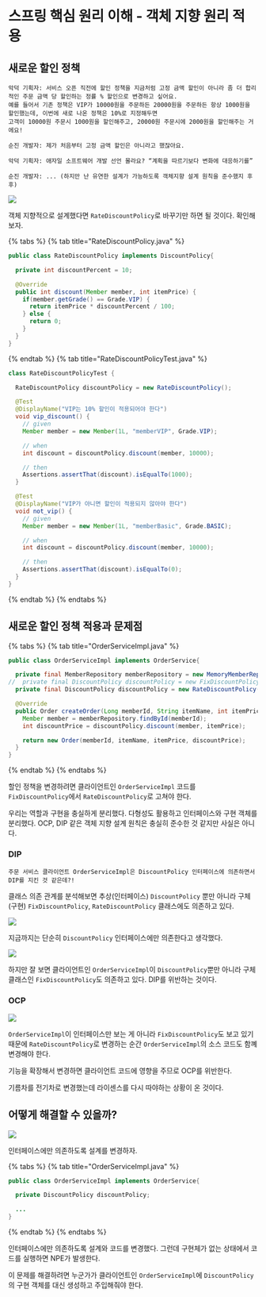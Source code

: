 # 스프링 핵심 원리 이해 - 객체 지향 원리 적용
## 새로운 할인 정책

```text
악덕 기획자: 서비스 오픈 직전에 할인 정책을 지금처럼 고정 금액 할인이 아니라 좀 더 합리적인 주문 금액 당 할인하는 정률 % 할인으로 변경하고 싶어요. 
예를 들어서 기존 정책은 VIP가 10000원을 주문하든 20000원을 주문하든 항상 1000원을 할인했는데, 이번에 새로 나온 정책은 10%로 지정해두면
고객이 10000원 주문시 1000원을 할인해주고, 20000원 주문시에 2000원을 할인해주는 거에요!

순진 개발자: 제가 처음부터 고정 금액 할인은 아니라고 했잖아요.

악덕 기획자: 애자일 소프트웨어 개발 선언 몰라요? “계획을 따르기보다 변화에 대응하기를”

순진 개발자: ... (하지만 난 유연한 설계가 가능하도록 객체지향 설계 원칙을 준수했지 후후)
```

![](../../.gitbook/assets/kimyounghan-spring-core-principle/03/screenshot%202021-04-09%20오전%209.55.07.png)

객체 지향적으로 설계했다면 `RateDiscountPolicy`로 바꾸기만 하면 될 것이다. 확인해보자.

{% tabs %} {% tab title="RateDiscountPolicy.java" %}

```java
public class RateDiscountPolicy implements DiscountPolicy{

  private int discountPercent = 10;

  @Override
  public int discount(Member member, int itemPrice) {
    if(member.getGrade() == Grade.VIP) {
      return itemPrice * discountPercent / 100;
    } else {
      return 0;
    }
  }
}

```

{% endtab %} {% tab title="RateDiscountPolicyTest.java" %}

```java
class RateDiscountPolicyTest {

  RateDiscountPolicy discountPolicy = new RateDiscountPolicy();

  @Test
  @DisplayName("VIP는 10% 할인이 적용되어야 한다")
  void vip_discount() {
    // given
    Member member = new Member(1L, "memberVIP", Grade.VIP);

    // when
    int discount = discountPolicy.discount(member, 10000);

    // then
    Assertions.assertThat(discount).isEqualTo(1000);
  }

  @Test
  @DisplayName("VIP가 아니면 할인이 적용되지 않아야 한다")
  void not_vip() {
    // given
    Member member = new Member(1L, "memberBasic", Grade.BASIC);

    // when
    int discount = discountPolicy.discount(member, 10000);

    // then
    Assertions.assertThat(discount).isEqualTo(0);
  }
}
```

{% endtab %} {% endtabs %}

## 새로운 할인 정책 적용과 문제점

{% tabs %} {% tab title="OrderServiceImpl.java" %}

```java
public class OrderServiceImpl implements OrderService{

  private final MemberRepository memberRepository = new MemoryMemberRepository();
//  private final DiscountPolicy discountPolicy = new FixDiscountPolicy();
  private final DiscountPolicy discountPolicy = new RateDiscountPolicy();

  @Override
  public Order createOrder(Long memberId, String itemName, int itemPrice) {
    Member member = memberRepository.findById(memberId);
    int discountPrice = discountPolicy.discount(member, itemPrice);

    return new Order(memberId, itemName, itemPrice, discountPrice);
  }
}
```

{% endtab %} {% endtabs %}

할인 정책을 변경하려면 클라이언트인 `OrderServiceImpl` 코드를 `FixDiscountPolicy`에서 `RateDiscountPolicy`로 고쳐야 한다.

우리는 역할과 구현을 충실하게 분리했다. 다형성도 활용하고 인터페이스와 구현 객체를 분리했다. OCP, DIP 같은 객체 지향 설계 원칙은 충실히 준수한 것 같지만 사실은 아니다.

### DIP

```text
주문 서비스 클라이언트 OrderServiceImpl은 DiscountPolicy 인터페이스에 의존하면서 DIP를 지킨 것 같은데?!
```

클래스 의존 관계를 분석해보면 추상(인터페이스) `DiscountPolicy` 뿐만 아니라 구체(구현) `FixDiscountPolicy`, `RateDiscountPolicy` 클래스에도 의존하고 있다.

![](../../.gitbook/assets/kimyounghan-spring-core-principle/03/screenshot%202021-04-09%20오전%2010.10.52.png)

지금까지는 단순히 `DiscountPolicy` 인터페이스에만 의존한다고 생각했다.

![](../../.gitbook/assets/kimyounghan-spring-core-principle/03/screenshot%202021-04-09%20오전%2010.10.58.png)

하지만 잘 보면 클라이언트인 `OrderServiceImpl`이 `DiscountPolicy`뿐만 아니라 구체 클래스인 `FixDiscountPolicy`도 의존하고 있다. DIP를 위반하는 것이다.

### OCP

![](../../.gitbook/assets/kimyounghan-spring-core-principle/03/screenshot%202021-04-09%20오전%2010.13.37.png)

`OrderServiceImpl`이 인터페이스만 보는 게 아니라 `FixDiscountPolicy`도 보고 있기 때문에 `RateDiscountPolicy`로 변경하는 순간 `OrderServiceImpl`의 소스 코드도 함꼐 변경해야 한다.

기능을 확장해서 변경하면 클라이언트 코드에 영향을 주므로 OCP를 위반한다.

기름차를 전기차로 변경했는데 라이센스를 다시 따야하는 상황이 온 것이다.

## 어떻게 해결할 수 있을까?

![](../../.gitbook/assets/kimyounghan-spring-core-principle/03/screenshot%202021-04-09%20오전%2010.18.18.png)

인터페이스에만 의존하도록 설계를 변경하자.

{% tabs %} {% tab title="OrderServiceImpl.java" %}

```java
public class OrderServiceImpl implements OrderService{

  private DiscountPolicy discountPolicy;

  ...
}

```

{% endtab %} {% endtabs %}

인터페이스에만 의존하도록 설계와 코드를 변경했다. 그런데 구현체가 없는 상태에서 코드를 실행하면 NPE가 발생한다.

이 문제를 해결하려면 누군가가 클라이언트인 `OrderServiceImpl`에 `DiscountPolicy`의 구현 객체를 대신 생성하고 주입해줘야 한다.